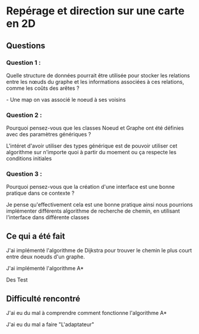 <h1>Repérage et direction sur une carte en 2D</h1>

<h2>Questions</h2>
<h3>Question 1 : </h2>
<p>Quelle structure de données pourrait être utilisée pour stocker les relations entre les nœuds du graphe et les informations associées à ces relations, comme les coûts des arêtes ?</p>
<p>- Une map on vas associé le noeud à ses voisins</p>

<h3>Question 2 : </h3>
<p>Pourquoi pensez-vous que les classes Noeud et Graphe ont été définies avec des paramètres génériques ?</p>

<p> L'intéret d'avoir utiliser des types générique est de pouvoir utiliser cet algorithme sur n'importe quoi à partir du moement ou ça respecte les conditions initiales </p>

<h3>Question 3 : </h3>
<p>Pourquoi pensez-vous que la création d'une interface est une bonne pratique dans ce contexte ?</p>

<p>Je pense qu'effectivement cela est une bonne pratique ainsi nous pourrions implémenter différents algorithme de recherche de chemin, en utilisant l'interface dans différente classes</p>

<h2> Ce qui a été fait </h2>

<p> J'ai implémenté l'algorithme de Dijkstra pour trouver le chemin le plus court entre deux noeuds d'un graphe. </p>
<p> J'ai implémenté l'algorithme A* </p>
<p>Des Test</p>

<h2> Difficulté rencontré </h2>
<p> J'ai eu du mal à comprendre comment fonctionne l'algorithme A* </p>
<p> J'ai eu du mal a faire "L'adaptateur"</p>